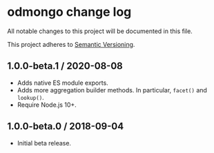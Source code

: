# odmongo change log

All notable changes to this project will be documented in this file.

This project adheres to [Semantic Versioning](http://semver.org/).

## 1.0.0-beta.1 / 2020-08-08
* Adds native ES module exports.
* Adds more aggregation builder methods. In particular, `facet()` and `lookup()`.
* Require Node.js 10+.

## 1.0.0-beta.0 / 2018-09-04
* Initial beta release.
